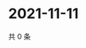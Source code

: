 # 2021-11-11

共 0 条

<!-- BEGIN WEIBO -->
<!-- 最后更新时间 Thu Nov 11 2021 13:13:13 GMT+0800 (China Standard Time) -->

<!-- END WEIBO -->
